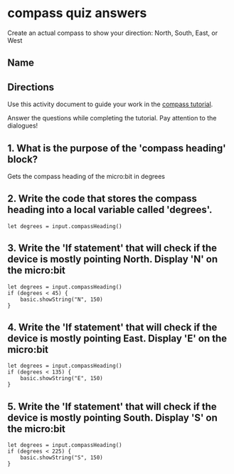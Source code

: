 # compass quiz answers

Create an actual compass to show your direction: North, South, East, or West 

## Name

## Directions

Use this activity document to guide your work in the [compass tutorial](/microbit/lessons/compass/activity).

Answer the questions while completing the tutorial. Pay attention to the dialogues!

## 1. What is the purpose of the 'compass heading' block?

Gets the compass heading of the micro:bit in degrees


## 2. Write the code that stores the compass heading into a local variable called 'degrees'. 


```blocks
let degrees = input.compassHeading()
```

## 3. Write the 'If statement' that will check if the device is mostly pointing North. Display 'N' on the micro:bit 


```blocks
let degrees = input.compassHeading()
if (degrees < 45) {
    basic.showString("N", 150)
}
```

## 4. Write the 'If statement' that will check if the device is mostly pointing East. Display 'E' on the micro:bit 


```blocks
let degrees = input.compassHeading()
if (degrees < 135) {
    basic.showString("E", 150)
}
```

## 5. Write the 'If statement' that will check if the device is mostly pointing South. Display 'S' on the micro:bit 


```blocks
let degrees = input.compassHeading()
if (degrees < 225) {
    basic.showString("S", 150)
}
```

